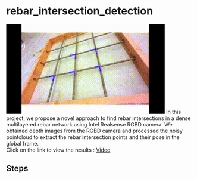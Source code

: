 # rebar_intersection_detection

<img src='images/reb_gif.gif'>
In this project, we propose a novel approach to find rebar intersections in a dense multilayered rebar network using Intel Realsense RGBD camera.
We obtained depth images from the RGBD camera and processed the noisy pointcloud to extract the rebar intersection points and their pose in the global frame.
<br>
Click on the link to view the results : <a href="https://youtu.be/VeuRKfGhZqA"> Video</a>

## Steps

